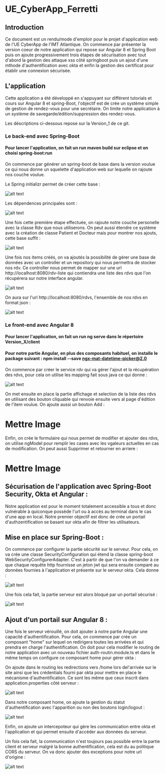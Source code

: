 # UE_CyberApp_Ferretti

## Introduction

Ce document est un rendu/mode d'emploir pour le projet d'application web de l'UE CyberApp de l'IMT Atlantique. On commence par présenter la version coeur de notre application qui repose sur Angular 8 et Spring Boot puis on ajoute progressivement trois étapes de sécurisation avec tout d'abord la gestion des attaque xss côté springboot puis un ajout d'une mthode d'authentification avec okta et enfin la gestion des certificat pour établir une connexion sécurisée.

## L'application

Cette application a été développé en s'appuyant sur différent tutorials et cours sur Angular 8 et spring-Boot, l'objectif est de crée un système simple de gestion de rendez-vous pour une secrétaire. On limite notre application à un système de savegarde/édition/suppression des rendez-vous.

Les déscriptions ci-dessous repose sur la Version_1 de ce git.

### Le back-end avec Spring-Boot

#### Pour lancer l'application, on fait un run maven build sur eclipse et on choisi spring-boot:run

On commence par générer un spring-boot de base dans la version voulue ce qui nous donne un squelette d'application web sur lequelle on rajoute nos couche voulue.

Le Spring initializr permet de créer cette base :

![alt text](https://github.com/Sheecss/Ue_CyberApp_Ferretti/blob/main/img/spring%20initializr.PNG "Logo Title Text 1")

Les dépendences principales sont : 
 
![alt text](https://github.com/Sheecss/Ue_CyberApp_Ferretti/blob/main/img/Capture.PNG "Logo Title Text 1")

Une fois cette première étape effectuée, on rajoute notre couche personelle avec la classe Rdv que nous utiliserons. On peut aussi étendre ce système avec la création de classe Patient et Docteur mais pour montrer nos ajouts, cette base suffit :


![alt text](https://github.com/Sheecss/Ue_CyberApp_Ferretti/blob/main/img/classe_rdv.PNG "Logo Title Text 1")

Une fois nos items créés, on va ajoutés la possibilité de gérer une base de données avec un controller et un repository qui nous permettra de stocker nos rdv. Ce controller nous permet de mapper sur une url http://localhost:8080/rdv-liste qui contiendra une liste des rdvs que l'on récupérera sur notre interface angular.

![alt text](https://github.com/Sheecss/Ue_CyberApp_Ferretti/blob/main/img/rdvcontroller.PNG "Logo Title Text 1")

On aura sur l'url http://localhost:8080/rdvs, l'ensemble de nos rdvs en format json :

![alt text](https://github.com/Sheecss/Ue_CyberApp_Ferretti/blob/main/img/rdv_json.PNG "Logo Title Text 1")

### Le front-end avec Angular 8

#### Pour lancer l'application, on fait un run ng serve dans le répertoire Version_X/client

#### Pour notre partie Angular, en plus des composants habituel, on installe le package suivant : npm install --save ngx-mat-datetime-picker@2.0

On commence par créer le service rdv qui va gérer l'ajout et la récupération des rdvs, pour cela on utilise les mapping fait sous java ce qui donne :

![alt text](https://github.com/Sheecss/Ue_CyberApp_Ferretti/blob/main/img/rdv_service.PNG "Logo Title Text 1")

On met ensuite en place la partie affichage et selection de la liste des rdvs en utilisant des bouton cliquable qui renvoie ensuite vers al page d'édition de l'item voulue. On ajoute aussi un bouton Add :

# Mettre Image

Enfin, on crée le formulaire qui nous permet de modifier et ajouter des rdvs, on utilise ngModel pour remplir les cases avec les vgaleurs actuelles en cas de modification. On peut aussi Supprimer et retourner en arriere :

# Mettre Image

## Sécurisation de l'application avec Spring-Boot Security, Okta et Angular :

Notre application est pour le moment totalement accessible a tous et donc vulnérable à quiconque possède l'url ou à accès au terminal dans le cas d'une app en local.
Notre premier objectif est donc de crée un portail d'authzentification se basant sur okta afin de filtrer les utilisateurs.

## Mise en place sur Spring-Boot :

On commence par configurer la partie sécurité sur le serveur. Pour cela, on va crée une classe SecurityConfiguration qui étend la classe spring-boot WebSecurityConfigurerAdapter. C'est à partir de que l'on va demander à ce que chaque requête http fournisse un jeton jwt qui sera ensuite comparé au données fournies à l'application et présente sur le serveur okta. Cela donne :

![alt text](https://github.com/Sheecss/Ue_CyberApp_Ferretti/blob/main/img/sp_sec.PNG "Logo Title Text 1")

Une fois cela fait, la partie serveur est alors bloqué par un portail sécurisé :

![alt text](https://github.com/Sheecss/Ue_CyberApp_Ferretti/blob/main/img/sp_sec_serv.PNG "Logo Title Text 1")

## Ajout d'un portail sur Angular 8 :

Une fois le serveur vérouillé, on doit ajouter à notre partie Angular une capacité d'authentification. Pour cela, on commence par crée un composant "home" sur lequel on redirigera toutes les arrivées et qui prendra en charge l'authentification. On doit pour cela modifier le routing de notre application avec un nouveau fichier auth-routin.module.ts et dans le même temps on configure ce composant home pour gérer okta :

On ajoute dans le routing les redirections vers /home lors del'arrivée sur le site ainsi que les crédentials fourni par okta pour mettre en place le mécanisme d'authentification. Ce sont les même que ceux inscrit dans application.properties côté serveur :

![alt text](https://github.com/Sheecss/Ue_CyberApp_Ferretti/blob/main/img/auth_rout.PNG "Logo Title Text 1")

Dans notre composant home, on ajoute la gestion du statut d'authentification avec l'apparition ou non des boutons login/logout :

![alt text](https://github.com/Sheecss/Ue_CyberApp_Ferretti/blob/main/img/home.PNG "Logo Title Text 1")

Enfin, on ajoute un intercepoteur qui gère les communication entre okta et l'application et qui permet ensuite d'accéder aux données du serveur.

Un fois cela fait, la communication n'est toujours pas possible entre la partie client et serveur malgré la bonne authentification, cela est du au politique CORS du serveur. On va donc ajouter des exceptions pour notre url d'origine :

![alt text](https://github.com/Sheecss/Ue_CyberApp_Ferretti/blob/main/img/excep_cors.PNG "Logo Title Text 1")

